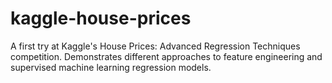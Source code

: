 # kaggle-house-prices
A first try at Kaggle's House Prices: Advanced Regression Techniques competition. Demonstrates different approaches to feature engineering and supervised machine learning regression models.
